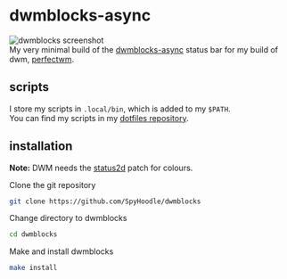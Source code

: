 # dwmblocks-async
![dwmblocks screenshot](https://file.coffee/u/ASrRqPY8RLKzLY.png)<br>
My very minimal build of the [dwmblocks-async](https://github.com/liubianshi/dwmblocks-async) status bar for my build of dwm, [perfectwm](https://github.com/SpyHoodle/perfectwm).

## scripts
I store my scripts in `.local/bin`, which is added to my `$PATH`.<br>
You can find my scripts in my [dotfiles repository](https://github.com/SpyHoodle/dotfiles).

## installation
**Note:** DWM needs the [status2d](https://dwm.suckless.org/patches/status2d/) patch for colours.

Clone the git repository
```sh
git clone https://github.com/SpyHoodle/dwmblocks
```
Change directory to dwmblocks
```sh
cd dwmblocks
```
Make and install dwmblocks
```sh
make install
```
